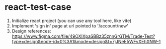 # react-test-case

1. Initialize react project (you can use any tool here, like vite)
2. Implement 'sign in' page at url pointed to '/account/new'
3. Design references: https://www.figma.com/file/49OXIXpaSBBz35znnGrGTM/Trade-Test?type=design&node-id=0%3A1&mode=design&t=7jJNeE5WFvXEhXNW-1

   
